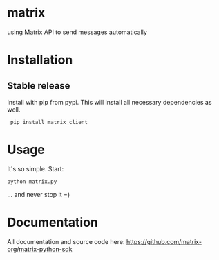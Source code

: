 # matrix
using Matrix API to send messages automatically

Installation
============
Stable release
--------------
Install with pip from pypi. This will install all necessary dependencies as well.

<code> pip install matrix_client </code>

Usage
=====
It's so simple. Start:

<code>python matrix.py</code>

... and never stop it =)

Documentation
=====
All documentation and source code here:
https://github.com/matrix-org/matrix-python-sdk
